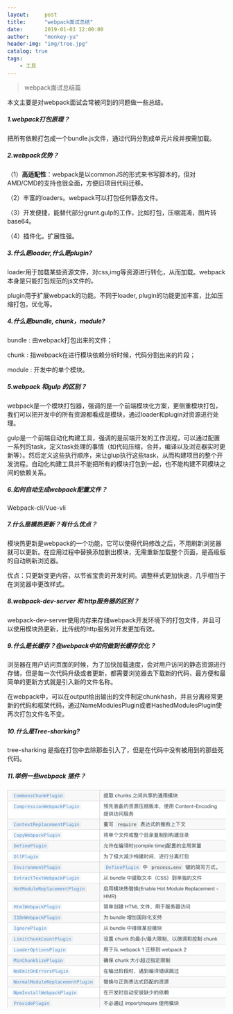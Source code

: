 ```yaml
---
layout:     post
title:      "webpack面试总结"
date:       2019-01-03 12:00:00
author:     "monkey-yu"
header-img: "img/tree.jpg"
catalog: true
tags:
    - 工具
---
```

> webpack面试总结篇

本文主要是对webpack面试会常被问到的问题做一些总结。

##### 1.webpack打包原理？

把所有依赖打包成一个bundle.js文件，通过代码分割成单元片段并按需加载。

##### 2.webpack优势？

（1）**高适配性**：webpack是以commonJS的形式来书写脚本的，但对AMD/CMD的支持也很全面，方便旧项目代码迁移。

（2）丰富的loaders。webpack可以打包任何静态文件。

（3）开发便捷，能替代部分grunt.gulp的工作，比如打包，压缩混淆，图片转base64。

（4）插件化。扩展性强。

##### 3.什么是loader,什么是plugin?

loader用于加载某些资源文件，对css,img等资源进行转化，从而加载。webpack本身是只能打包规范的js文件的。

plugin用于扩展webpack的功能。不同于loader, plugin的功能更加丰富，比如压缩打包，优化等。

##### 4.什么是bundle, chunk，module?

bundle : 由webpack打包出来的文件；

chunk : 指webpack在进行模块依赖分析时候，代码分割出来的片段；

module : 开发中的单个模块。

##### 5.webpack 和gulp 的区别？

webpack是一个模块打包器，强调的是一个前端模块化方案，更侧重模块打包，我们可以把开发中的所有资源都看成是模块，通过loader和plugin对资源进行处理。

gulp是一个前端自动化构建工具，强调的是前端开发的工作流程，可以通过配置一系列的task，定义task处理的事情（如代码压缩，合并，编译以及浏览器实时更新等）。然后定义这些执行顺序，来让glup执行这些task，从而构建项目的整个开发流程。自动化构建工具并不能把所有的模块打包到一起，也不能构建不同模块之间的依赖关系。

##### 6.如何自动生成webpack配置文件？

Webpack-cli/Vue-vli

##### 7.什么是模热更新？有什么优点？

模块热更新是webpack的一个功能，它可以使得代码修改之后，不用刷新浏览器就可以更新。在应用过程中替换添加删出模块，无需重新加载整个页面，是高级版的自动刷新浏览器。

优点：只更新变更内容，以节省宝贵的开发时间。调整样式更加快速，几乎相当于在浏览器中更改样式。

##### 8.webpack-dev-server 和 http服务器的区别？

webpack-dev-server使用内存来存储webpack开发环境下的打包文件，并且可以使用模块热更新，比传统的http服务对开发更加有效。

##### 9.什么是长缓存？在webpack中如何做到长缓存优化？

浏览器在用户访问页面的时候，为了加快加载速度，会对用户访问的静态资源进行存储，但是每一次代码升级或者更新，都需要浏览器去下载新的代码，最方便和最简单的更新方式就是引入新的文件名称。

在webpack中，可以在output给出输出的文件制定chunkhash，并且分离经常更新的代码和框架代码，通过NameModulesPlugin或者HashedModulesPlugin使再次打包文件名不变。

##### 10.什么是Tree-sharking?

tree-sharking 是指在打包中去除那些引入了，但是在代码中没有被用到的那些死代码。

##### 11.举例一些webpack 插件？

![webpack-plugin](/img/post_img/webpack/webpack-plugin.png)